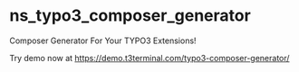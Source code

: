 # ns_typo3_composer_generator

Composer Generator For Your TYPO3 Extensions!

Try demo now at https://demo.t3terminal.com/typo3-composer-generator/
